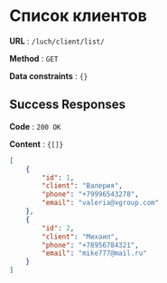 # Список клиентов

**URL** : `/luch/client/list/`

**Method** : `GET`

**Data constraints** : `{}`

## Success Responses

**Code** : `200 OK`

**Content** : `{[]}`

```json
[
    {
        "id": 1,
        "client": "Валерия",
        "phone": "+79996543278",
        "email": "valeria@xgroup.com"
    },
    {
        "id": 2,
        "client": "Михаил",
        "phone": "+78956784321",
        "email": "mike777@mail.ru"
    }
]